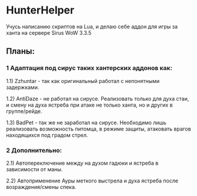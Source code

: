 # HunterHelper

Учусь написанию скриптов на Lua, и делаю себе аддон для игры за ханта на сервере Sirus WoW 3.3.5

## Планы:
### 1 Адаптация под сирус таких хантерских аддонов как:
1.1) Zzhuntar - так как оригинальный работал с непонятными задержками.

1.2) AntiDaze - не работал на сирусе. Реализовать только для духа стаи, и смену на духа ястреба при атаке не только ханта, но и других в группе/рейде.

1.3) BadPet - так же не заработал на сирусе. Необходимо лишь реализовать возможность питомца, в режиме защиты, атаковать врагов находящихся под градом стрел.

### 2 Дополнительно:
2.1) Автопереключение между на духом гадюки и ястреба в зависимости от маны.

2.2) Автоприменение Ауры меткого выстрела и духа ястреба после возраждения/смены спека.
